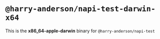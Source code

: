 # `@harry-anderson/napi-test-darwin-x64`

This is the **x86_64-apple-darwin** binary for `@harry-anderson/napi-test`
